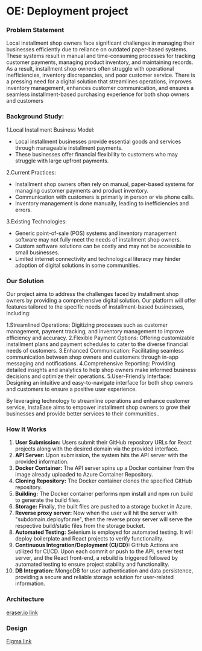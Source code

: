 # OE: Deployment project

### Problem Statement
Local installment shop owners face significant challenges in managing their businesses efficiently due to reliance on outdated paper-based systems. These systems result in manual and time-consuming processes for tracking customer payments, managing product inventory, and maintaining records. As a result, installment shop owners often struggle with operational inefficiencies, inventory discrepancies, and poor customer service. There is a pressing need for a digital solution that streamlines operations, improves inventory management, enhances customer communication, and ensures a seamless installment-based purchasing experience for both shop owners and customers

### Background Study:

1.Local Installment Business Model:

- Local installment businesses provide essential goods and services through manageable installment payments.
- These businesses offer financial flexibility to customers who may struggle with large upfront payments.<br>

2.Current Practices:

- Installment shop owners often rely on manual, paper-based systems for managing customer payments and product inventory.
- Communication with customers is primarily in person or via phone calls.
- Inventory management is done manually, leading to inefficiencies and errors.<br>

3.Existing Technologies:

- Generic point-of-sale (POS) systems and inventory management software may not fully meet the needs of installment shop owners.
- Custom software solutions can be costly and may not be accessible to small businesses.
- Limited internet connectivity and technological literacy may hinder adoption of digital solutions in some communities.

### Our Solution

Our project aims to address the challenges faced by installment shop owners by providing a comprehensive digital solution. Our platform will offer features tailored to the specific needs of installment-based businesses, including:

1.Streamlined Operations: Digitizing processes such as customer management, payment tracking, and inventory management to improve efficiency and accuracy.
2.Flexible Payment Options: Offering customizable installment plans and payment schedules to cater to the diverse financial needs of customers.
3.Enhanced Communication: Facilitating seamless communication between shop owners and customers through in-app messaging and notifications.
4.Comprehensive Reporting: Providing detailed insights and analytics to help shop owners make informed business decisions and optimize their operations.
5.User-Friendly Interface: Designing an intuitive and easy-to-navigate interface for both shop owners and customers to ensure a positive user experience.

By leveraging technology to streamline operations and enhance customer service, InstaEase aims to empower installment shop owners to grow their businesses and provide better services to their communities.. 


### How It Works

1. **User Submission:** Users submit their GitHub repository URLs for React projects along with the desired domain via the provided interface.
2. **API Server:** Upon submission, the system hits the API server with the provided information.
3. **Docker Container:** The API server spins up a Docker container from the image already uploaded to Azure Container Repository.
4. **Cloning Repository:** The Docker container clones the specified GitHub repository.
5. **Building:** The Docker container performs npm install and npm run build to generate the build files.
6. **Storage:** Finally, the built files are pushed to a storage bucket in Azure.
7. **Reverse proxy server:** Now when the user will hit the server with "subdomain.deployfor.me", then the reverse proxy server will serve the respective build/static files from the storage bucket.
8. **Automated Testing:** Selenium is employed for automated testing. It will deploy boilerplate and React projects to verify functionality.
9. **Continuous Integration/Deployment (CI/CD):** GitHub Actions are utilized for CI/CD. Upon each commit or push to the API, server test server, and the React front-end, a rebuild is triggered followed by automated testing to ensure project stability and functionality.
10. **DB Integration:** MongoDB for user authentication and data persistence, providing a secure and reliable storage solution for user-related information.


### Architecture
[eraser.io link](https://app.eraser.io/workspace/5BOuL68hzj3ssSMm2WHm?origin=share)

### Design
[Figma link](https://www.figma.com/file/U5ASL9F0MakVyns28J5y5r/OE-Project)
